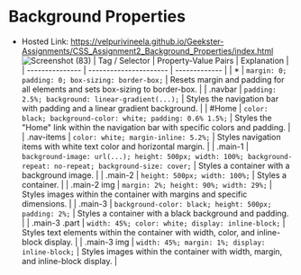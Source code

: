 # Background Properties
- Hosted Link: https://velpurivineela.github.io/Geekster-Assignments/CSS_Assignment2_Background_Properties/index.html
![Screenshot (83)](https://github.com/VelpuriVineela/Geekster-Assignments/assets/134683293/fc6092f7-1806-40e7-96fe-cb0814bed3bc)
| Tag / Selector | Property-Value Pairs | Explanation |
| --------------- | ---------------------- | ------------- |
| \* | `margin: 0; padding: 0; box-sizing: border-box;` | Resets margin and padding for all elements and sets box-sizing to border-box. |
| .navbar | `padding: 2.5%; background: linear-gradient(...);` | Styles the navigation bar with padding and a linear gradient background. |
| #Home | `color: black; background-color: white; padding: 0.6% 1.5%;` | Styles the "Home" link within the navigation bar with specific colors and padding. |
| .nav-items | `color: white; margin-inline: 5.2%;` | Styles navigation items with white text color and horizontal margin. |
| .main-1 | `background-image: url(...); height: 500px; width: 100%; background-repeat: no-repeat; background-size: cover;` | Styles a container with a background image. |
| .main-2 | `height: 500px; width: 100%;` | Styles a container. |
| .main-2 img | `margin: 2%; height: 90%; width: 29%;` | Styles images within the container with margins and specific dimensions. |
| .main-3 | `background-color: black; height: 500px; padding: 2%;` | Styles a container with a black background and padding. |
| .main-3 .part | `width: 45%; color: white; display: inline-block;` | Styles text elements within the container with width, color, and inline-block display. |
| .main-3 img | `width: 45%; margin: 1%; display: inline-block;` | Styles images within the container with width, margin, and inline-block display. |


